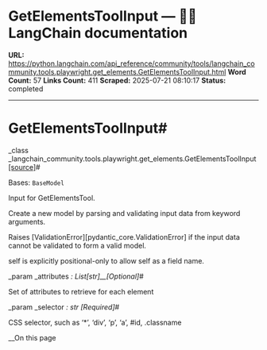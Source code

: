 # GetElementsToolInput — 🦜🔗 LangChain  documentation

**URL:** https://python.langchain.com/api_reference/community/tools/langchain_community.tools.playwright.get_elements.GetElementsToolInput.html
**Word Count:** 57
**Links Count:** 411
**Scraped:** 2025-07-21 08:10:17
**Status:** completed

---

# GetElementsToolInput\#

_class _langchain\_community.tools.playwright.get\_elements.GetElementsToolInput[\[source\]](https://python.langchain.com/api_reference/_modules/langchain_community/tools/playwright/get_elements.html#GetElementsToolInput)\#     

Bases: `BaseModel`

Input for GetElementsTool.

Create a new model by parsing and validating input data from keyword arguments.

Raises \[ValidationError\]\[pydantic\_core.ValidationError\] if the input data cannot be validated to form a valid model.

self is explicitly positional-only to allow self as a field name.

_param _attributes _: List\[str\]__\[Optional\]_\#     

Set of attributes to retrieve for each element

_param _selector _: str_ _\[Required\]_\#     

CSS selector, such as ‘\*’, ‘div’, ‘p’, ‘a’, \#id, .classname

__On this page